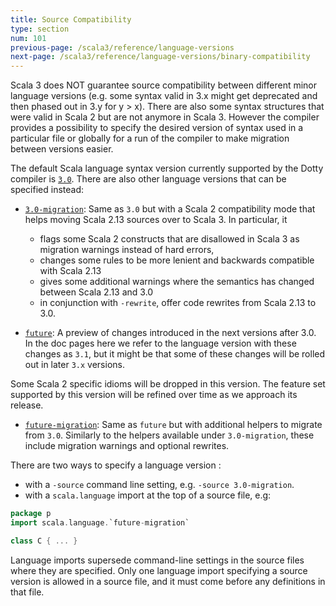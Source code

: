 ```yaml
---
title: Source Compatibility
type: section
num: 101
previous-page: /scala3/reference/language-versions
next-page: /scala3/reference/language-versions/binary-compatibility
---
```


Scala 3 does NOT guarantee source compatibility between different minor language versions (e.g. some syntax valid in 3.x might get deprecated and then phased out in 3.y for y > x). There are also some syntax structures that were valid in Scala 2 but are not anymore in Scala 3. However the compiler provides a possibility to specify the desired version of syntax used in a particular file or globally for a run of the compiler to make migration between versions easier.

The default Scala language syntax version currently supported by the Dotty compiler is [`3.0`](https://scala-lang.org/api/3.x/scala/runtime/stdLibPatches/language$$3/0$.html). There are also other language versions that can be specified instead:

- [`3.0-migration`](https://scala-lang.org/api/3.x/scala/runtime/stdLibPatches/language$$3/0-migration$.html): Same as `3.0` but with a Scala 2 compatibility mode that helps moving Scala 2.13 sources over to Scala 3. In particular, it

    - flags some Scala 2 constructs that are disallowed in Scala 3 as migration warnings instead of hard errors,
    - changes some rules to be more lenient and backwards compatible with Scala 2.13
    - gives some additional warnings where the semantics has changed between Scala 2.13 and 3.0
    - in conjunction with `-rewrite`, offer code rewrites from Scala 2.13 to 3.0.

- [`future`](https://scala-lang.org/api/3.x/scala/runtime/stdLibPatches/language$$future$.html): A preview of changes introduced in the next versions after 3.0. In the doc pages here we refer to the language version with these changes as `3.1`, but it might be that some of these changes will be rolled out in later `3.x` versions.

Some Scala 2 specific idioms will be dropped in this version. The feature set supported by this version will be refined over time  as we approach its release.

- [`future-migration`](https://scala-lang.org/api/3.x/scala/runtime/stdLibPatches/language$$future-migration$.html): Same as `future` but with additional helpers to migrate from `3.0`. Similarly to the helpers available under `3.0-migration`, these include migration warnings and optional rewrites.

There are two ways to specify a language version :

- with a `-source` command line setting, e.g. `-source 3.0-migration`.
- with a `scala.language` import at the top of a source file, e.g:

```scala
package p
import scala.language.`future-migration`

class C { ... }
```

Language imports supersede command-line settings in the source files where they are specified. Only one language import specifying a source version is allowed in a source file, and it must come before any definitions in that file.
